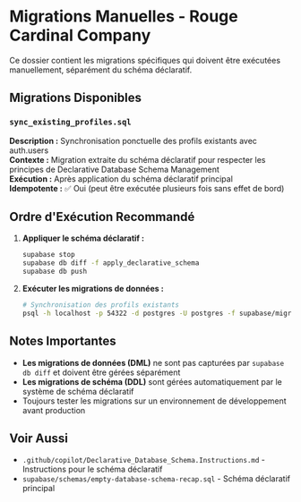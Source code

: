 # Migrations Manuelles - Rouge Cardinal Company

Ce dossier contient les migrations spécifiques qui doivent être exécutées manuellement, séparément du schéma déclaratif.

## Migrations Disponibles

### `sync_existing_profiles.sql`

**Description :** Synchronisation ponctuelle des profils existants avec auth.users  
**Contexte :** Migration extraite du schéma déclaratif pour respecter les principes de Declarative Database Schema Management  
**Exécution :** Après application du schéma déclaratif principal  
**Idempotente :** ✅ Oui (peut être exécutée plusieurs fois sans effet de bord)

## Ordre d'Exécution Recommandé

1. **Appliquer le schéma déclaratif :**

   ```bash
   supabase stop
   supabase db diff -f apply_declarative_schema
   supabase db push
   ```

2. **Exécuter les migrations de données :**

   ```bash
   # Synchronisation des profils existants
   psql -h localhost -p 54322 -d postgres -U postgres -f supabase/migrations/sync_existing_profiles.sql
   ```

## Notes Importantes

- **Les migrations de données (DML)** ne sont pas capturées par `supabase db diff` et doivent être gérées séparément
- **Les migrations de schéma (DDL)** sont gérées automatiquement par le système de schéma déclaratif
- Toujours tester les migrations sur un environnement de développement avant production

## Voir Aussi

- `.github/copilot/Declarative_Database_Schema.Instructions.md` - Instructions pour le schéma déclaratif
- `supabase/schemas/empty-database-schema-recap.sql` - Schéma déclaratif principal
